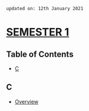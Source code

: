     updated on: 12th January 2021

# [SEMESTER 1](https://github.com/warmachine028/university-skills/SEMESTER_1)

## Table of Contents

- [C](#c)

## C

- [Overview](C)
